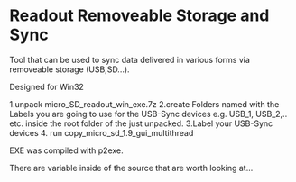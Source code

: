 # Readout Removeable Storage and Sync

Tool that can be used to sync data delivered in various forms via removeable storage (USB,SD...).

Designed for Win32

1.unpack micro_SD_readout_win_exe.7z
2.create Folders named with the Labels you are going to use for the USB-Sync devices e.g. USB_1, USB_2,.. etc. inside the root folder of the just unpacked.
3.Label your USB-Sync devices
4. run copy_micro_sd_1.9_gui_multithread

EXE was compiled with p2exe. 

There are variable inside of the source that are worth looking at...
